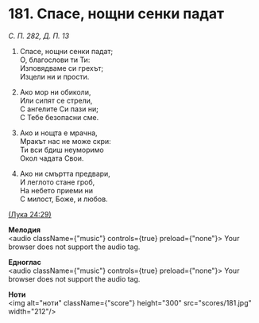 # 181. Спасе, нощни сенки падат  

*С. П. 282, Д. П. 13*  

1. Спасе, нощни сенки падат;  
О, благослови ти Ти:  
Изповядваме си грехът;  
Изцели ни и прости.  

2. Ако мор ни обиколи,  
Или сипят се стрели,  
С ангелите Си пази ни;  
С Тебе безопасни сме.  

3. Ако и нощта е мрачна,  
Мракът нас не може скри:  
Ти вси бдиш неуморимо  
Окол чадата Свои.  

4. Ако ни смъртта предвари,  
И леглото стане гроб,  
На небето приеми ни  
С милост, Боже, и любов.  

[(Лука 24:29)](http://biblia.bg/index.php?k=42&g=24&s=29)  

__Мелодия__  
<audio className={"music"} controls={true} preload={"none"}><source src="mp3/181.mp3" type="audio/mpeg"/>
Your browser does not support the audio tag.
</audio>  

__Едноглас__  
<audio className={"music"} controls={true} preload={"none"}><source src="transp/181.mp3" type="audio/mpeg"/>
Your browser does not support the audio tag.
</audio>  

__Ноти__  
<img alt="ноти" className={"score"} height="300" src="scores/181.jpg" width="212"/>
